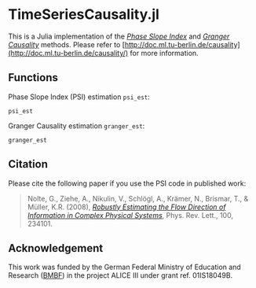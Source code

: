 # TimeSeriesCausality.jl
This is a Julia implementation of the [*Phase Slope Index*]((https://link.aps.org/doi/10.1103/PhysRevLett.100.234101)) and [*Granger Causality*](https://doi.org/10.2307/1912791) methods. Please refer to [http://doc.ml.tu-berlin.de/causality](http://doc.ml.tu-berlin.de/causality/) for more information.

<!-- ## Outline
```@contents
Pages = ["index.md", "generated/examples.md"]
``` -->

## Functions
Phase Slope Index (PSI) estimation `psi_est`:

```@docs
psi_est
```

Granger Causality estimation `granger_est`:

```@docs
granger_est
```

## Citation
Please cite the following paper if you use the PSI code in published work:
> Nolte, G., Ziehe, A., Nikulin, V., Schlögl, A., Krämer, N., Brismar, T., & Müller, K.R. (2008), *[Robustly Estimating the Flow Direction of Information in Complex Physical Systems](https://link.aps.org/doi/10.1103/PhysRevLett.100.234101)*, Phys. Rev. Lett., 100, 234101. 

## Acknowledgement
This work was funded by the German Federal Ministry of Education and Research ([BMBF](https://www.bmbf.de/)) in the project ALICE III under grant ref. 01IS18049B.
